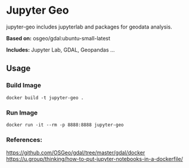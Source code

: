 # Jupyter Geo

jupyter-geo includes jupyterlab and packages for geodata analysis.

**Based on:** osgeo/gdal:ubuntu-small-latest

**Includes:** Jupyter Lab, GDAL, Geopandas ...

## Usage

### Build Image
`docker build -t jupyter-geo .`

### Run Image
`docker run -it --rm -p 8888:8888 jupyter-geo`

### References:  
https://github.com/OSGeo/gdal/tree/master/gdal/docker  
https://u.group/thinking/how-to-put-jupyter-notebooks-in-a-dockerfile/